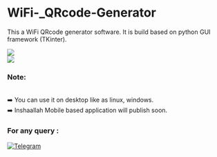 # WiFi-_QRcode-Generator

This a WiFi QRcode generator software. It is build based on python GUI framework (TKinter).


<div aligb = "center">

<img src = "[https://github.com/nh-404/MFS-Calculator/blob/1f0755fe076a9cd369f32cd703c07157036fe3ca/mfsCal.png](https://github.com/nh-404/WiFi-_QRcode-Generator/blob/f7436ddba89314ea815dfe85accdfcbd832f41d3/WiFi%20QR%20code%20Generator/images/wifi%20Qr.png)">

</div>

<div aligb = "center">

<img src = "[[https://github.com/nh-404/MFS-Calculator/blob/1f0755fe076a9cd369f32cd703c07157036fe3ca/mfsCal.png](https://github.com/nh-404/WiFi-_QRcode-Generator/blob/f7436ddba89314ea815dfe85accdfcbd832f41d3/WiFi%20QR%20code%20Generator/images/wifi%20Qr.png)](https://github.com/nh-404/WiFi-_QRcode-Generator/blob/f7436ddba89314ea815dfe85accdfcbd832f41d3/WiFi%20QR%20code%20Generator/images/file%20save.png)">

</div>


### Note:

<br> ➡️ You can use it on desktop like as linux, windows.
<br> ➡️ Inshaallah Mobile based application will publish soon.
  
### For any query :

[![Telegram](https://img.shields.io/badge/Telegram-blue?style=for-the-badge&logo=telegram&logoColor=white)](https://t.me/nh_404)

